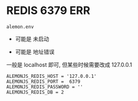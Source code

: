 # REDIS 6379 ERR

`alemon.env`

- 可能是 未启动

- 可能是 地址错误

一般是 localhost 即可, 但某些时候需要改成 127.0.0.1

```env
ALEMONJS_REDIS_HOST = '127.0.0.1'
ALEMONJS_REDIS_PORT =  6379
ALEMONJS_REDIS_PASSWORD = ''
ALEMONJS_REDIS_DB = 2
```
